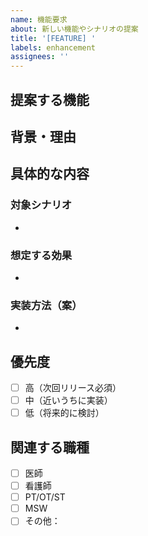 ```yaml
---
name: 機能要求
about: 新しい機能やシナリオの提案
title: '[FEATURE] '
labels: enhancement
assignees: ''
---
```


## 提案する機能
<!-- 何を追加・改善したいかを説明してください -->

## 背景・理由
<!-- なぜこの機能が必要かを説明してください -->

## 具体的な内容
### 対象シナリオ
- 

### 想定する効果
- 

### 実装方法（案）
- 

## 優先度
- [ ] 高（次回リリース必須）
- [ ] 中（近いうちに実装）
- [ ] 低（将来的に検討）

## 関連する職種
- [ ] 医師
- [ ] 看護師
- [ ] PT/OT/ST
- [ ] MSW
- [ ] その他：
